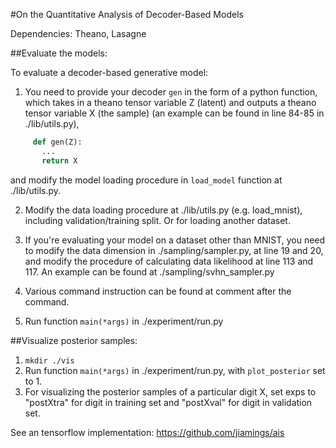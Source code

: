 #On the Quantitative Analysis of Decoder-Based Models


Dependencies: Theano, Lasagne 
 
##Evaluate the models:

   To evaluate a decoder-based generative model:
   1. You need to provide your decoder ```gen``` in the form of a python function, 
   which takes in a theano tensor variable Z (latent) and outputs a theano tensor variable X (the sample)
   (an example can be found in line 84-85 in ./lib/utils.py),
   
   ```python
        def gen(Z):
          ... 
          return X
   ```
   and modify the model loading procedure in ```load_model``` function at ./lib/utils.py. 

   2. Modify the data loading procedure at ./lib/utils.py (e.g. load_mnist), including validation/training split. Or for loading another dataset.

   3. If you're evaluating your model on a dataset other than MNIST, you need to modify the data dimension in ./sampling/sampler.py, at line 19 and 20, and modify the procedure of calculating data likelihood at line 113 and 117. An example can be found at ./sampling/svhn_sampler.py 

   4. Various command instruction can be found at comment after the command.

   5. Run function ```main(*args)``` in ./experiment/run.py
    
    

##Visualize posterior samples:

   1. ```mkdir ./vis```
   2. Run function ```main(*args)``` in ./experiment/run.py, with ```plot_posterior``` set to 1.
   3. For visualizing the posterior samples of a particular digit X, set exps to "postXtra" for digit in training set and "postXval" for digit in validation set.

See an tensorflow implementation: https://github.com/jiamings/ais
 




